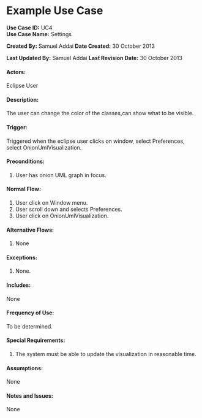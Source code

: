 Example Use Case
================

**Use Case ID:** UC4  
**Use Case Name:** Settings

**Created By:** Samuel Addai
**Date Created:** 30 October 2013

**Last Updated By:** Samuel Addai
**Last Revision Date:** 30 October 2013

#### Actors:
Eclipse User

#### Description:
The user can change the color of the classes,can show what to be visible. 

#### Trigger:
Triggered when the eclipse user clicks on window, select Preferences, select OnionUmlVisualization. 

#### Preconditions:
1.  User has onion UML graph in focus.

#### Normal Flow:
1.  User click on Window menu. 
2.  User scroll down and selects Preferences. 
3.  User click on OnionUmlVisualization.

#### Alternative Flows:
1.  None

#### Exceptions:
1. None.

#### Includes:
None

#### Frequency of Use:
To be determined.

#### Special Requirements:
1.  The system must be able to update the visualization in reasonable time.

#### Assumptions:
None

#### Notes and Issues:
None